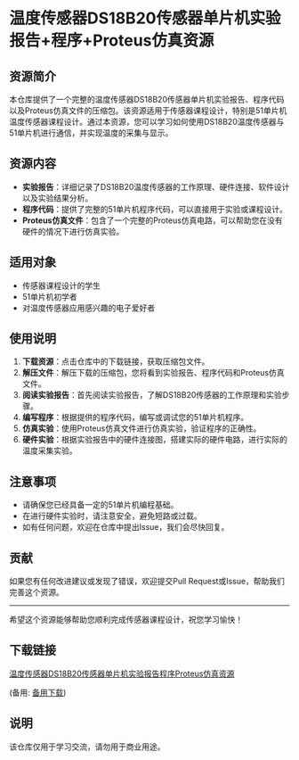 # 温度传感器DS18B20传感器单片机实验报告+程序+Proteus仿真资源

## 资源简介

本仓库提供了一个完整的温度传感器DS18B20传感器单片机实验报告、程序代码以及Proteus仿真文件的压缩包。该资源适用于传感器课程设计，特别是51单片机温度传感器课程设计。通过本资源，您可以学习如何使用DS18B20温度传感器与51单片机进行通信，并实现温度的采集与显示。

## 资源内容

- **实验报告**：详细记录了DS18B20温度传感器的工作原理、硬件连接、软件设计以及实验结果分析。
- **程序代码**：提供了完整的51单片机程序代码，可以直接用于实验或课程设计。
- **Proteus仿真文件**：包含了一个完整的Proteus仿真电路，可以帮助您在没有硬件的情况下进行仿真实验。

## 适用对象

- 传感器课程设计的学生
- 51单片机初学者
- 对温度传感器应用感兴趣的电子爱好者

## 使用说明

1. **下载资源**：点击仓库中的下载链接，获取压缩包文件。
2. **解压文件**：解压下载的压缩包，您将看到实验报告、程序代码和Proteus仿真文件。
3. **阅读实验报告**：首先阅读实验报告，了解DS18B20传感器的工作原理和实验步骤。
4. **编写程序**：根据提供的程序代码，编写或调试您的51单片机程序。
5. **仿真实验**：使用Proteus仿真文件进行仿真实验，验证程序的正确性。
6. **硬件实验**：根据实验报告中的硬件连接图，搭建实际的硬件电路，进行实际的温度采集实验。

## 注意事项

- 请确保您已经具备一定的51单片机编程基础。
- 在进行硬件实验时，请注意安全，避免短路或过载。
- 如有任何问题，欢迎在仓库中提出Issue，我们会尽快回复。

## 贡献

如果您有任何改进建议或发现了错误，欢迎提交Pull Request或Issue，帮助我们完善这个资源。

---

希望这个资源能够帮助您顺利完成传感器课程设计，祝您学习愉快！

## 下载链接
[温度传感器DS18B20传感器单片机实验报告程序Proteus仿真资源](https://pan.quark.cn/s/f0422847c9a6) 

(备用: [备用下载](https://pan.baidu.com/s/17_Lc6qIdbUaW2YMKpHrJsw?pwd=1234))

## 说明

该仓库仅用于学习交流，请勿用于商业用途。
